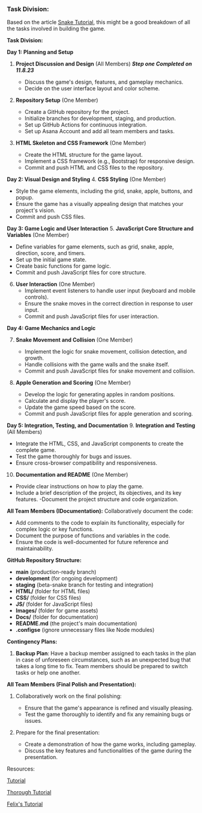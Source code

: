 
### Task Division:

Based on the article [Snake Tutorial](https://www.freecodecamp.org/news/how-to-build-a-snake-game-in-javascript/), this might be a good breakdown of all the tasks involved in building the game.


**Task Division:**


**Day 1: Planning and Setup**

  
1. **Project Discussion and Design** (All Members)
    ***Step one Completed on 11.8.23***
   - Discuss the game's design, features, and gameplay mechanics.
   - Decide on the user interface layout and color scheme.

2. **Repository Setup** (One Member)
   - Create a GitHub repository for the project.
   - Initialize branches for development, staging, and production.
   - Set up GitHub Actions for continuous integration.
   - Set up Asana Account and add all team members and tasks.

3. **HTML Skeleton and CSS Framework** (One Member)
   - Create the HTML structure for the game layout.
   - Implement a CSS framework (e.g., Bootstrap) for responsive design.
   - Commit and push HTML and CSS files to the repository.

**Day 2: Visual Design and Styling**
4. **CSS Styling** (One Member)
   - Style the game elements, including the grid, snake, apple, buttons, and popup.
   - Ensure the game has a visually appealing design that matches your project's vision.
   - Commit and push CSS files.

**Day 3: Game Logic and User Interaction**
5. **JavaScript Core Structure and Variables** (One Member)
   - Define variables for game elements, such as grid, snake, apple, direction, score, and timers.
   - Set up the initial game state.
   - Create basic functions for game logic.
   - Commit and push JavaScript files for core structure.

6. **User Interaction** (One Member)
   - Implement event listeners to handle user input (keyboard and mobile controls).
   - Ensure the snake moves in the correct direction in response to user input.
   - Commit and push JavaScript files for user interaction.

**Day 4: Game Mechanics and Logic**

7. **Snake Movement and Collision** (One Member)
   - Implement the logic for snake movement, collision detection, and growth.
   - Handle collisions with the game walls and the snake itself.
   - Commit and push JavaScript files for snake movement and collision.

8. **Apple Generation and Scoring** (One Member)
   - Develop the logic for generating apples in random positions.
   - Calculate and display the player's score.
   - Update the game speed based on the score.
   - Commit and push JavaScript files for apple generation and scoring.

**Day 5: Integration, Testing, and Documentation**
9. **Integration and Testing** (All Members)
   - Integrate the HTML, CSS, and JavaScript components to create the complete game.
   - Test the game thoroughly for bugs and issues.
   - Ensure cross-browser compatibility and responsiveness.

10. **Documentation and README** (One Member)
   - Provide clear instructions on how to play the game.
   - Include a brief description of the project, its objectives, and its key features.
   -Document the project structure and code organization.

**All Team Members (IDocumentation):**
Collaboratively document the code:
   - Add comments to the code to explain its functionality, especially for complex logic or key functions.
   - Document the purpose of functions and variables in the code.
   - Ensure the code is well-documented for future reference and maintainability.



**GitHub Repository Structure:**

- **main** (production-ready branch)
- **development** (for ongoing development)
- **staging** (beta-snake branch for testing and integration)
- **HTML/** (folder for HTML files)
- **CSS/** (folder for CSS files)
- **JS/** (folder for JavaScript files)
- **Images/** (folder for game assets)
- **Docs/** (folder for documentation)
- **README.md** (the project's main documentation)
- **.configse** (ignore unnecessary files like Node modules)

**Contingency Plans:**

1. **Backup Plan**: Have a backup member assigned to each tasks in the plan in case of unforeseen circumstances, such as an unexpected bug that takes a long time to fix. Team members should be prepared to switch tasks or help one another.



**All Team Members (Final Polish and Presentation):**

1. Collaboratively work on the final polishing:
   - Ensure that the game's appearance is refined and visually pleasing.
   - Test the game thoroughly to identify and fix any remaining bugs or issues.

2. Prepare for the final presentation:
   - Create a demonstration of how the game works, including gameplay.
   - Discuss the key features and functionalities of the game during the presentation.




Resources: 

[Tutorial](https://zetcode.com/javascript/snake/)

[Thorough Tutorial](https://www.freecodecamp.org/news/how-to-build-a-snake-game-in-javascript/)

[Felix's Tutorial](https://github.com/ImKennyYip/snake.git)
